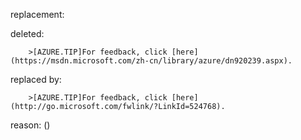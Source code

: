 replacement:

deleted:

		>[AZURE.TIP]For feedback, click [here](https://msdn.microsoft.com/zh-cn/library/azure/dn920239.aspx).

replaced by:

		>[AZURE.TIP]For feedback, click [here](http://go.microsoft.com/fwlink/?LinkId=524768).

reason: ()

